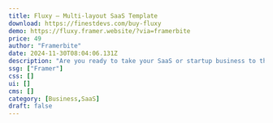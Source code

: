 ```yaml
---
title: Fluxy — Multi-layout SaaS Template
download: https://finestdevs.com/buy-fluxy
demo: https://fluxy.framer.website/?via=framerbite
price: 49
author: "Framerbite"
date: 2024-11-30T08:04:06.131Z
description: "Are you ready to take your SaaS or startup business to the next level? Introducing Fluxy, an exclusive multi-layout Farmer template designed specifically for SaaS & startup websites."
ssg: ["Framer"]
css: []
ui: []
cms: []
category: [Business,SaaS]
draft: false
---
```

